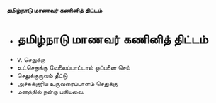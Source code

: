 **தமிழ்நாடு மாணவர் கணினித் திட்டம்**
- # தமிழ்நாடு மாணவர் கணினித் திட்டம்
- v. செதுக்கு
- உட்செதுக்கு வேலைப்பாட்டால் ஒப்பனை செய்
- செதுக்குருவம் தீட்டு
- அச்சுக்குரிய உருவரைப்பாளம் செதுக்கு
- மனத்தில் நன்கு பதியவை.

